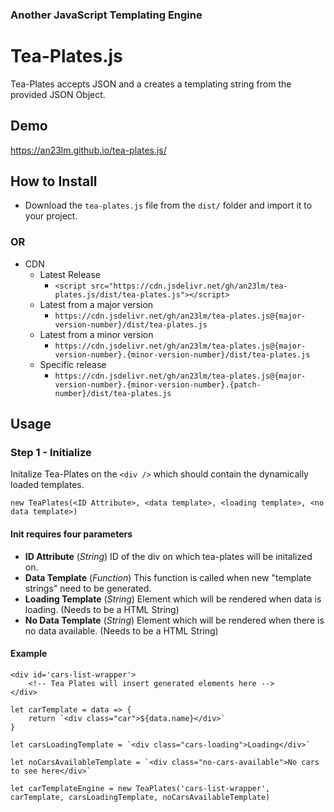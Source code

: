### Another JavaScript Templating Engine
# **Tea-Plates.js**

Tea-Plates accepts JSON and a creates a templating string from the provided JSON Object.

## Demo
https://an23lm.github.io/tea-plates.js/

## How to Install
- Download the `tea-plates.js` file from the `dist/` folder and import it to your project.
### OR
- CDN
	- Latest Release
		- `<script src="https://cdn.jsdelivr.net/gh/an23lm/tea-plates.js/dist/tea-plates.js"></script>`
	- Latest from a major version
		- `https://cdn.jsdelivr.net/gh/an23lm/tea-plates.js@{major-version-number}/dist/tea-plates.js`
	- Latest from a minor version
		- `https://cdn.jsdelivr.net/gh/an23lm/tea-plates.js@{major-version-number}.{minor-version-number}/dist/tea-plates.js`
	- Specific release
		- `https://cdn.jsdelivr.net/gh/an23lm/tea-plates.js@{major-version-number}.{minor-version-number}.{patch-number}/dist/tea-plates.js`

## Usage 
### Step 1 - Initialize
Initalize Tea-Plates on the `<div />` which should contain the dynamically loaded templates.

`new TeaPlates(<ID Attribute>, <data template>, <loading template>, <no data template>)`

#### Init requires four parameters
- **ID Attribute** (*String*) ID of the div on which tea-plates will be initalized on.
- **Data Template** (*Function*) This function is called when new "template strings" need to be generated. 
- **Loading Template** (*String*) Element which will be rendered when data is loading. (Needs to be a HTML String)
- **No Data Template** (*String*) Element which will be rendered when there is no data available. (Needs to be a HTML String)



#### Example
```
<div id='cars-list-wrapper'>
	<!-- Tea Plates will insert generated elements here -->
</div>
```

```
let carTemplate = data => {
	return `<div class="car">${data.name}</div>`
}

let carsLoadingTemplate = `<div class="cars-loading">Loading</div>`

let noCarsAvailableTemplate = `<div class="no-cars-available">No cars to see here</div>`

let carTemplateEngine = new TeaPlates('cars-list-wrapper', carTemplate, carsLoadingTemplate, noCarsAvailableTemplate)
```

